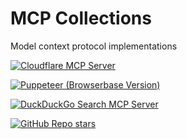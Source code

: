 # MCP Collections
Model context protocol implementations

[![Cloudflare MCP Server](https://img.shields.io/github/stars/cloudflare/mcp-server-cloudflare?style=social&label=Cloudflare%20MCP%20Server)](https://github.com/cloudflare/mcp-server-cloudflare)

[![Puppeteer (Browserbase Version)](https://img.shields.io/github/stars/browserbase/browserbase-servers?style=social&label=Puppeteer%20%28Browserbase%20Version%29)](https://github.com/browserbase/browserbase-servers/tree/main/src/puppeteer)

[![DuckDuckGo Search MCP Server](https://img.shields.io/github/stars/kiendoantrung/ddg-server?style=social&label=ddg-server)](https://github.com/kiendoantrung/ddg-server)


[![GitHub Repo stars](https://img.shields.io/github/stars/anaisbetts/mcp-youtube?style=social&label=mcp-youtube)](https://github.com/anaisbetts/mcp-youtube)
